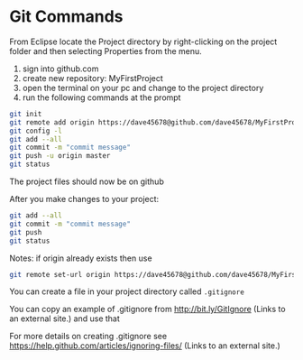 # Git Commands

From Eclipse locate the Project directory by right-clicking on the project folder and then selecting Properties from the menu.

1. sign into github.com
2. create new repository: MyFirstProject
3. open the terminal on your pc and change to the project directory
4. run the following commands at the prompt 
```bash
git init
git remote add origin https://dave45678@github.com/dave45678/MyFirstProject
git config -l
git add --all
git commit -m "commit message"
git push -u origin master
git status
```

The project files should now be on github

After you make changes to your project:
```bash
git add --all
git commit -m "commit message"
git push
git status
```

Notes:
if origin already exists then use
```bash
git remote set-url origin https://dave45678@github.com/dave45678/MyFirstProject (Links to an external site.)
``` 

You can create a file in your project directory called ```.gitignore```

You can copy an example of .gitignore from http://bit.ly/GitIgnore (Links to an external site.) and use that

For more details on creating .gitignore see https://help.github.com/articles/ignoring-files/ (Links to an external site.)



